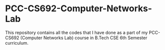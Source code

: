 # PCC-CS692-Computer-Networks-Lab
This repository contains all the codes that I have done as a part of my PCC-CS692 (Computer Networks Lab) course in B.Tech CSE 6th Semester curriculum.
